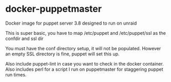 # docker-puppetmaster
Docker image for puppet server 3.8 designed to run on unraid

This is super basic, you have to map /etc/puppet and /etc/puppet/ssl as the confdir and ssl dir

You must have the conf directory setup, it will not be populated.
However an empty SSL directory is fine, puppet will set this up.

Also include puppet-lint in case you want to check in the docker container.
Also includes perl for a script I run on puppetmaster for staggering puppet run times.
